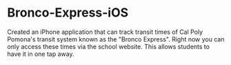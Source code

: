 # Bronco-Express-iOS
Created an iPhone application that can track transit times of Cal Poly Pomona's transit system known as the "Bronco Express".  Right now you can only access these times via the school website.  This allows students to have it in one tap away.  
